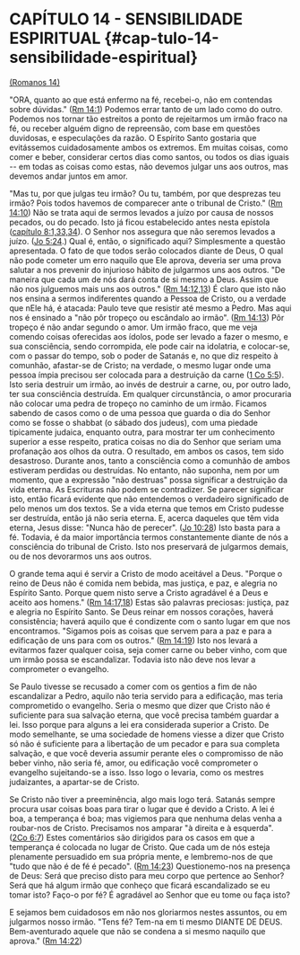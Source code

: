 # **CAPÍTULO 14 - SENSIBILIDADE ESPIRITUAL** {#cap-tulo-14-sensibilidade-espiritual}

[(Romanos 14)](http://bibliaonline.com.br/acf/rm/14)

&quot;ORA, quanto ao que está enfermo na fé, recebei-o, não em contendas sobre dúvidas.&quot; ([Rm 14:1](http://bibliaonline.com.br/acf/rm/14/1)) Podemos errar tanto de um lado como do outro. Podemos nos tornar tão estreitos a ponto de rejeitarmos um irmão fraco na fé, ou receber alguém digno de repreensão, com base em questões duvidosas, e especulações da razão. O Espírito Santo gostaria que evitássemos cuidadosamente ambos os extremos. Em muitas coisas, como comer e beber, considerar certos dias como santos, ou todos os dias iguais -- em todas as coisas como estas, não devemos julgar uns aos outros, mas devemos andar juntos em amor.

&quot;Mas tu, por que julgas teu irmão? Ou tu, também, por que desprezas teu irmão? Pois todos havemos de comparecer ante o tribunal de Cristo.&quot; ([Rm 14:10](http://bibliaonline.com.br/acf/rm/14/10)) Não se trata aqui de sermos levados a juízo por causa de nossos pecados, ou do pecado. Isto já ficou estabelecido antes nesta epístola ([capítulo 8:1,33,34](http://bibliaonline.com.br/acf/rm/8/1,33,34)). O Senhor nos assegura que não seremos levados a juízo. ([Jo 5:24](http://bibliaonline.com.br/acf/jo/5/24).) Qual é, então, o significado aqui? Simplesmente a questão apresentada. O fato de que todos serão colocados diante de Deus, O qual não pode cometer um erro naquilo que Ele aprova, deveria ser uma prova salutar a nos prevenir do injurioso hábito de julgarmos uns aos outros. &quot;De maneira que cada um de nós dará conta de si mesmo a Deus. Assim que não nos julguemos mais uns aos outros.&quot; ([Rm 14:12,13](http://bibliaonline.com.br/acf/rm/14/12,13)) É claro que isto não nos ensina a sermos indiferentes quando a Pessoa de Cristo, ou a verdade que nEle há, é atacada: Paulo teve que resistir até mesmo a Pedro. Mas aqui nos é ensinado a &quot;não pôr tropeço ou escândalo ao irmão&quot;. ([Rm 14:13](http://bibliaonline.com.br/acf/rm/14/13)) Pôr tropeço é não andar segundo o amor. Um irmão fraco, que me veja comendo coisas oferecidas aos ídolos, pode ser levado a fazer o mesmo, e sua consciência, sendo corrompida, ele pode cair na idolatria, e colocar-se, com o passar do tempo, sob o poder de Satanás e, no que diz respeito à comunhão, afastar-se de Cristo; na verdade, o mesmo lugar onde uma pessoa ímpia precisou ser colocada para a destruição da carne ([1 Co 5:5](http://bibliaonline.com.br/acf/1co/5/5)). Isto seria destruir um irmão, ao invés de destruir a carne, ou, por outro lado, ter sua consciência destruída. Em qualquer circunstância, o amor procuraria não colocar uma pedra de tropeço no caminho de um irmão. Ficamos sabendo de casos como o de uma pessoa que guarda o dia do Senhor como se fosse o shabbat (o sábado dos judeus), com uma piedade tipicamente judaica, enquanto outra, para mostrar ter um conhecimento superior a esse respeito, pratica coisas no dia do Senhor que seriam uma profanação aos olhos da outra. O resultado, em ambos os casos, tem sido desastroso. Durante anos, tanto a consciência como a comunhão de ambos estiveram perdidas ou destruídas. No entanto, não suponha, nem por um momento, que a expressão &quot;não destruas&quot; possa significar a destruição da vida eterna. As Escrituras não podem se contradizer. Se parecer significar isto, então ficará evidente que não entendemos o verdadeiro significado de pelo menos um dos textos. Se a vida eterna que temos em Cristo pudesse ser destruída, então já não seria eterna. E, acerca daqueles que têm vida eterna, Jesus disse: &quot;Nunca hão de perecer&quot;. ([Jo 10:28](http://bibliaonline.com.br/acf/jo/10/28)) Isto basta para a fé. Todavia, é da maior importância termos constantemente diante de nós a consciência do tribunal de Cristo. Isto nos preservará de julgarmos demais, ou de nos devorarmos uns aos outros.

O grande tema aqui é servir a Cristo de modo aceitável a Deus. &quot;Porque o reino de Deus não é comida nem bebida, mas justiça, e paz, e alegria no Espírito Santo. Porque quem nisto serve a Cristo agradável é a Deus e aceito aos homens.&quot; ([Rm 14:17,18](http://bibliaonline.com.br/acf/rm/14/17,18)) Estas são palavras preciosas: justiça, paz e alegria no Espírito Santo. Se Deus reinar em nossos corações, haverá consistência; haverá aquilo que é condizente com o santo lugar em que nos encontramos. &quot;Sigamos pois as coisas que servem para a paz e para a edificação de uns para com os outros.&quot; ([Rm 14:19](http://bibliaonline.com.br/acf/rm/14/19)) Isto nos levará a evitarmos fazer qualquer coisa, seja comer carne ou beber vinho, com que um irmão possa se escandalizar. Todavia isto não deve nos levar a comprometer o evangelho.

Se Paulo tivesse se recusado a comer com os gentios a fim de não escandalizar a Pedro, aquilo não teria servido para a edificação, mas teria comprometido o evangelho. Seria o mesmo que dizer que Cristo não é suficiente para sua salvação eterna, que você precisa também guardar a lei. Isso porque para alguns a lei era considerada superior a Cristo. De modo semelhante, se uma sociedade de homens viesse a dizer que Cristo só não é suficiente para a libertação de um pecador e para sua completa salvação, e que você deveria assumir perante eles o compromisso de não beber vinho, não seria fé, amor, ou edificação você comprometer o evangelho sujeitando-se a isso. Isso logo o levaria, como os mestres judaizantes, a apartar-se de Cristo.

Se Cristo não tiver a preeminência, algo mais logo terá. Satanás sempre procura usar coisas boas para tirar o lugar que é devido a Cristo. A lei é boa, a temperança é boa; mas vigiemos para que nenhuma delas venha a roubar-nos de Cristo. Precisamos nos amparar &quot;à direita e à esquerda&quot;. ([2Co 6:7](http://bibliaonline.com.br/acf/2co/6/7)) Estes comentários são dirigidos para os casos em que a temperança é colocada no lugar de Cristo. Que cada um de nós esteja plenamente persuadido em sua própria mente, e lembremo-nos de que &quot;tudo que não é de fé é pecado&quot;. ([Rm 14:23](http://bibliaonline.com.br/acf/rm/14/23)) Questionemo-nos na presença de Deus: Será que preciso disto para meu corpo que pertence ao Senhor? Será que há algum irmão que conheço que ficará escandalizado se eu tomar isto? Faço-o por fé? É agradável ao Senhor que eu tome ou faça isto?

E sejamos bem cuidadosos em não nos gloriarmos nestes assuntos, ou em julgarmos nosso irmão. &quot;Tens fé? Tem-na em ti mesmo DIANTE DE DEUS. Bem-aventurado aquele que não se condena a si mesmo naquilo que aprova.&quot; ([Rm 14:22](http://bibliaonline.com.br/acf/rm/14/22))